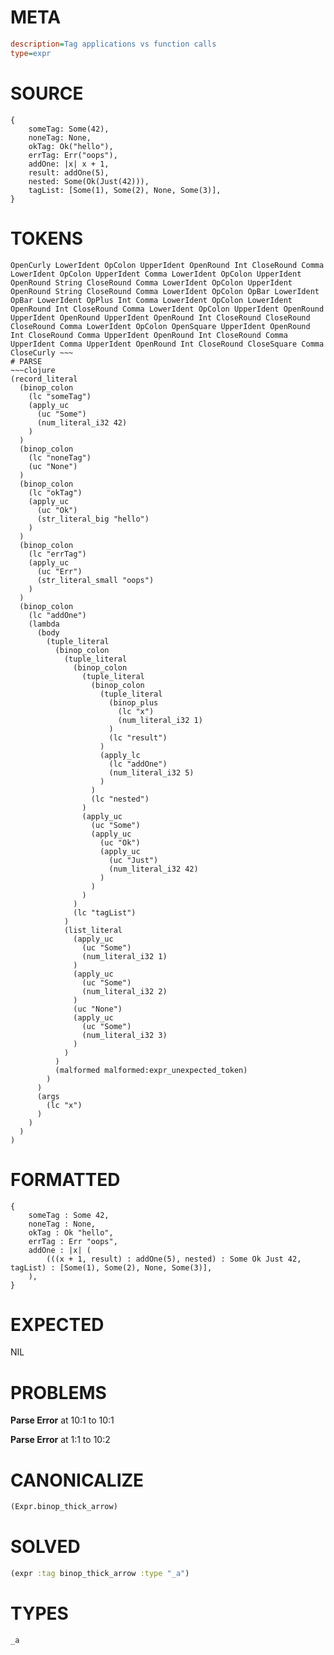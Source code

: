 # META
~~~ini
description=Tag applications vs function calls
type=expr
~~~
# SOURCE
~~~roc
{
    someTag: Some(42),
    noneTag: None,
    okTag: Ok("hello"),
    errTag: Err("oops"),
    addOne: |x| x + 1,
    result: addOne(5),
    nested: Some(Ok(Just(42))),
    tagList: [Some(1), Some(2), None, Some(3)],
}
~~~
# TOKENS
~~~text
OpenCurly LowerIdent OpColon UpperIdent OpenRound Int CloseRound Comma LowerIdent OpColon UpperIdent Comma LowerIdent OpColon UpperIdent OpenRound String CloseRound Comma LowerIdent OpColon UpperIdent OpenRound String CloseRound Comma LowerIdent OpColon OpBar LowerIdent OpBar LowerIdent OpPlus Int Comma LowerIdent OpColon LowerIdent OpenRound Int CloseRound Comma LowerIdent OpColon UpperIdent OpenRound UpperIdent OpenRound UpperIdent OpenRound Int CloseRound CloseRound CloseRound Comma LowerIdent OpColon OpenSquare UpperIdent OpenRound Int CloseRound Comma UpperIdent OpenRound Int CloseRound Comma UpperIdent Comma UpperIdent OpenRound Int CloseRound CloseSquare Comma CloseCurly ~~~
# PARSE
~~~clojure
(record_literal
  (binop_colon
    (lc "someTag")
    (apply_uc
      (uc "Some")
      (num_literal_i32 42)
    )
  )
  (binop_colon
    (lc "noneTag")
    (uc "None")
  )
  (binop_colon
    (lc "okTag")
    (apply_uc
      (uc "Ok")
      (str_literal_big "hello")
    )
  )
  (binop_colon
    (lc "errTag")
    (apply_uc
      (uc "Err")
      (str_literal_small "oops")
    )
  )
  (binop_colon
    (lc "addOne")
    (lambda
      (body
        (tuple_literal
          (binop_colon
            (tuple_literal
              (binop_colon
                (tuple_literal
                  (binop_colon
                    (tuple_literal
                      (binop_plus
                        (lc "x")
                        (num_literal_i32 1)
                      )
                      (lc "result")
                    )
                    (apply_lc
                      (lc "addOne")
                      (num_literal_i32 5)
                    )
                  )
                  (lc "nested")
                )
                (apply_uc
                  (uc "Some")
                  (apply_uc
                    (uc "Ok")
                    (apply_uc
                      (uc "Just")
                      (num_literal_i32 42)
                    )
                  )
                )
              )
              (lc "tagList")
            )
            (list_literal
              (apply_uc
                (uc "Some")
                (num_literal_i32 1)
              )
              (apply_uc
                (uc "Some")
                (num_literal_i32 2)
              )
              (uc "None")
              (apply_uc
                (uc "Some")
                (num_literal_i32 3)
              )
            )
          )
          (malformed malformed:expr_unexpected_token)
        )
      )
      (args
        (lc "x")
      )
    )
  )
)
~~~
# FORMATTED
~~~roc
{
	someTag : Some 42,
	noneTag : None,
	okTag : Ok "hello",
	errTag : Err "oops",
	addOne : |x| (
		(((x + 1, result) : addOne(5), nested) : Some Ok Just 42, tagList) : [Some(1), Some(2), None, Some(3)],
	),
}
~~~
# EXPECTED
NIL
# PROBLEMS
**Parse Error**
at 10:1 to 10:1

**Parse Error**
at 1:1 to 10:2

# CANONICALIZE
~~~clojure
(Expr.binop_thick_arrow)
~~~
# SOLVED
~~~clojure
(expr :tag binop_thick_arrow :type "_a")
~~~
# TYPES
~~~roc
_a
~~~
